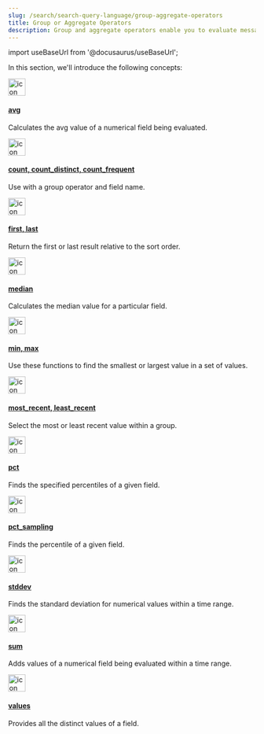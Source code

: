 ```yaml
---
slug: /search/search-query-language/group-aggregate-operators
title: Group or Aggregate Operators
description: Group and aggregate operators enable you to evaluate messages and place them into groups.
---
```


import useBaseUrl from '@docusaurus/useBaseUrl';

In this section, we'll introduce the following concepts:

<div className="box-wrapper" >
<div className="box smallbox card">
  <div className="container">
  <a href={useBaseUrl('docs/search/search-query-language/group-aggregate-operators/avg')}><img src={useBaseUrl('img/icons/operations/queries.png')} alt="icon" width="35"/><h4>avg</h4></a>
  <p>Calculates the avg value of a numerical field being evaluated.</p>
  </div>
</div>
<div className="box smallbox card">
  <div className="container">
  <a href={useBaseUrl('docs/search/search-query-language/group-aggregate-operators/count-count-distinct-and-count-frequent')}><img src={useBaseUrl('img/icons/operations/queries.png')} alt="icon" width="35"/><h4>count, count_distinct, count_frequent</h4></a>
  <p>Use with a group operator and field name.</p>
  </div>
</div>
<div className="box smallbox card">
  <div className="container">
  <a href={useBaseUrl('docs/search/search-query-language/group-aggregate-operators/first-last')}><img src={useBaseUrl('img/icons/operations/queries.png')} alt="icon" width="35"/><h4>first, last</h4></a>
  <p>Return the first or last result relative to the sort order.</p>
  </div>
</div>
<div className="box smallbox card">
  <div className="container">
  <a href={useBaseUrl('docs/search/search-query-language/group-aggregate-operators/median')}><img src={useBaseUrl('img/icons/operations/queries.png')} alt="icon" width="35"/><h4>median</h4></a>
  <p>Calculates the median value for a particular field.</p>
  </div>
</div>
<div className="box smallbox card">
  <div className="container">
  <a href={useBaseUrl('docs/search/search-query-language/group-aggregate-operators/min-max')}><img src={useBaseUrl('img/icons/operations/queries.png')} alt="icon" width="35"/><h4>min, max</h4></a>
  <p>Use these functions to find the smallest or largest value in a set of values.</p>
  </div>
</div>
<div className="box smallbox card">
  <div className="container">
  <a href={useBaseUrl('docs/search/search-query-language/group-aggregate-operators/most-recent-least-recent')}><img src={useBaseUrl('img/icons/operations/queries.png')} alt="icon" width="35"/><h4>most_recent, least_recent</h4></a>
  <p>Select the most or least recent value within a group.</p>
  </div>
</div>
    <div className="box smallbox card">
      <div className="container">
      <a href={useBaseUrl('docs/search/search-query-language/group-aggregate-operators/pct-percentile')}><img src={useBaseUrl('img/icons/operations/queries.png')} alt="icon" width="35"/><h4>pct</h4></a>
      <p>Finds the specified percentiles of a given field.</p>
      </div>
    </div>
    <div className="box smallbox card">
      <div className="container">
      <a href={useBaseUrl('docs/search/search-query-language/group-aggregate-operators/pct-sampling')}><img src={useBaseUrl('img/icons/operations/queries.png')} alt="icon" width="35"/><h4>pct_sampling</h4></a>
      <p>Finds the percentile of a given field.</p>
      </div>
    </div>
    <div className="box smallbox card">
      <div className="container">
      <a href={useBaseUrl('docs/search/search-query-language/group-aggregate-operators/stddev')}><img src={useBaseUrl('img/icons/operations/queries.png')} alt="icon" width="35"/><h4>stddev</h4></a>
      <p>Finds the standard deviation for numerical values within a time range.</p>
      </div>
    </div>
    <div className="box smallbox card">
      <div className="container">
      <a href={useBaseUrl('docs/search/search-query-language/group-aggregate-operators/sum')}><img src={useBaseUrl('img/icons/operations/queries.png')} alt="icon" width="35"/><h4>sum</h4></a>
      <p>Adds values of a numerical field being evaluated within a time range.</p>
      </div>
    </div>
    <div className="box smallbox card">
      <div className="container">
      <a href={useBaseUrl('docs/search/search-query-language/group-aggregate-operators/values')}><img src={useBaseUrl('img/icons/operations/queries.png')} alt="icon" width="35"/><h4>values</h4></a>
      <p>Provides all the distinct values of a field.</p>
      </div>
    </div>
</div>

<br/>
